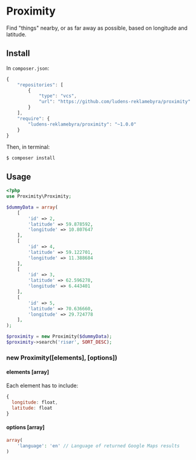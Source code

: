 # Proximity
Find "things" nearby, or as far away as possible, based on longitude and latitude.

## Install
In `composer.json`:
```javascript
{
    "repositories": [
        {
            "type": "vcs",
            "url": "https://github.com/ludens-reklamebyra/proximity"
        }
    ],
    "require": {
        "ludens-reklamebyra/proximity": "~1.0.0"
    }
}
```
Then, in terminal:
```
$ composer install
```

## Usage
```php
<?php
use Proximity\Proximity;

$dummyData = array(
    [
        'id' => 2,
        'latitude' => 59.878592,
        'longitude' => 10.807647
    ],
    [
        'id' => 4,
        'latitude' => 59.122701,
        'longitude' => 11.388684
    ],
    [
        'id' => 3,
        'latitude' => 62.596278,
        'longitude' => 6.443401
    ],
    [
        'id' => 5,
        'latitude' => 70.636660,
        'longitude' => 29.724778
    ],
);

$proximity = new Proximity($dummyData);
$proximity->search('risør', SORT_DESC);
```

### new Proximity([elements], [options])
#### elements [array]
Each element has to include:
```javascript
{
  longitude: float,
  latitude: float
}
```

#### options [array]
```php
array(
    'language': 'en' // Language of returned Google Maps results
)
```
